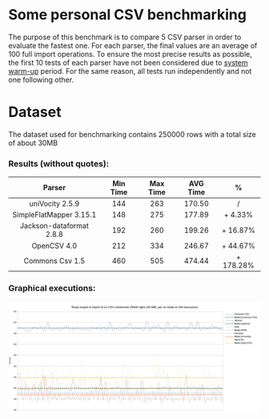 # Some personal CSV benchmarking

The purpose of this benchmark is to compare 5 CSV parser in order to evaluate the fastest one.
For each parser, the final values are an average of 100 full import operations. To ensure the most precise results as possible,
 the first 10 tests of each parser have not been considered due to [system warm-up](https://dzone.com/articles/why-many-java-performance-test) period.
 For the same reason, all tests run independently and not one following other.
 
# Dataset

The dataset used for benchmarking contains 250000 rows with a total size of about 30MB

### Results (without quotes):

|          Parser          | Min Time | Max Time | AVG Time |     %     |
|:------------------------:|:--------:|:--------:|:--------:|:---------:|
| uniVocity 2.5.9          |    144   |    263   |  170.50  |     /     |
| SimpleFlatMapper 3.15.1  |    148   |    275   |  177.89  |  + 4.33%  |
| Jackson-dataformat 2.8.8 |    192   |    260   |  199.26  |  + 16.87% |
| OpenCSV 4.0              |    212   |    334   |  246.67  |  + 44.67% |
| Commons Csv 1.5          |    460   |    505   |  474.44  | + 178.28% |

### Graphical executions:

![benchmarking](https://github.com/xseris/Benchmarking/blob/master/csv/src/main/resources/images/run.jpg)
